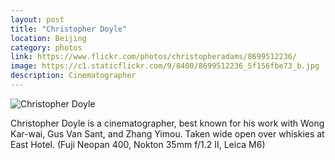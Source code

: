 ```yaml
---
layout: post
title: "Christopher Doyle"
location: Beijing
category: photos
link: https://www.flickr.com/photos/christopheradams/8699512236/
image: https://c1.staticflickr.com/9/8400/8699512236_5f156fbe73_b.jpg
description: Cinematographer
---
```


![Christopher Doyle](https://c1.staticflickr.com/9/8400/8699512236_5f156fbe73_b.jpg)

Christopher Doyle is a cinematographer, best known for his work with Wong
Kar-wai, Gus Van Sant, and Zhang Yimou. Taken wide open over whiskies at East
Hotel. (Fuji Neopan 400, Nokton 35mm f/1.2 II, Leica M6)
